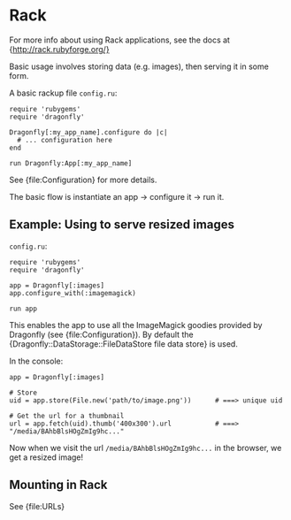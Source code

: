 Rack
====
For more info about using Rack applications, see the docs at {http://rack.rubyforge.org/}

Basic usage involves storing data (e.g. images),
then serving it in some form.

A basic rackup file `config.ru`:

    require 'rubygems'
    require 'dragonfly'

    Dragonfly[:my_app_name].configure do |c|
      # ... configuration here
    end

    run Dragonfly:App[:my_app_name]

See {file:Configuration} for more details.

The basic flow is instantiate an app -> configure it -> run it.

Example: Using to serve resized images
--------------------------------------

`config.ru`:

    require 'rubygems'
    require 'dragonfly'

    app = Dragonfly[:images]
    app.configure_with(:imagemagick)

    run app

This enables the app to use all the ImageMagick goodies provided by Dragonfly (see {file:Configuration}).
By default the {Dragonfly::DataStorage::FileDataStore file data store} is used.

In the console:

    app = Dragonfly[:images]

    # Store
    uid = app.store(File.new('path/to/image.png'))      # ===> unique uid

    # Get the url for a thumbnail
    url = app.fetch(uid).thumb('400x300').url           # ===> "/media/BAhbBlsHOgZmIg9hc..."

Now when we visit the url `/media/BAhbBlsHOgZmIg9hc...` in the browser, we get a resized image!

Mounting in Rack
----------------
See {file:URLs}
